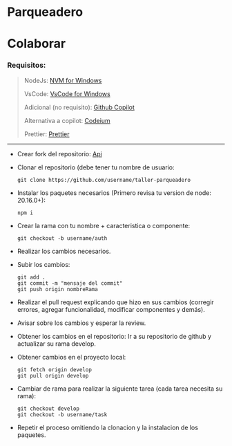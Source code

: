 # Parqueadero

# Colaborar

### Requisitos:

> NodeJs: [NVM for Windows](https://youtu.be/xW3QUu_zhLo?si=cfQ8tgshPdUTfLz7)
>
> VsCode: [VsCode for Windows](https://youtu.be/Dm1kXrFhaeQ?si=TJOHwyByYIBS3tY2)
>
> Adicional (no requisito): [Github Copilot](https://youtu.be/cmg9Dlth_9k?si=w-txBeFj0WOOTnhV)
>
> Alternativa a copilot: [Codeium](https://codeium.com/)
>
> Prettier: [Prettier](https://marketplace.visualstudio.com/items?itemName=esbenp.prettier-vscode)

---

- Crear fork del repositorio:
[Api](https://github.com/jfelipeq14/taller-parqueadero)

- Clonar el repositorio (debe tener tu nombre de usuario:

      git clone https://github.com/username/taller-parqueadero

- Instalar los paquetes necesarios (Primero revisa tu version de node: 20.16.0+):

      npm i

- Crear la rama con tu nombre + caracteristica o componente:

      git checkout -b username/auth

- Realizar los cambios necesarios.

- Subir los cambios:

      git add .
      git commit -m "mensaje del commit"
      git push origin nombreRama

- Realizar el pull request explicando que hizo en sus cambios (corregir errores, agregar funcionalidad, modificar componentes y demás).

- Avisar sobre los cambios y esperar la review.

- Obtener los cambios en el repositorio: Ir a su repositorio de github y actualizar su rama develop.

- Obtener cambios en el proyecto local:

      git fetch origin develop
      git pull origin develop

- Cambiar de rama para realizar la siguiente tarea (cada tarea necesita su rama):

      git checkout develop
      git checkout -b username/task

- Repetir el proceso omitiendo la clonacion y la instalacion de los paquetes.
